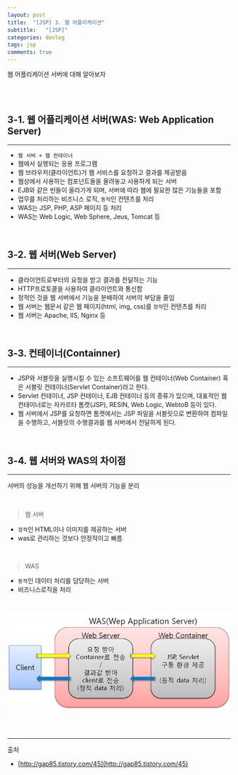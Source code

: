 ```yaml
---
layout: post
title:  "[JSP] 3. 웹 어플리케이션"
subtitle:   "[JSP]"
categories: devlog
tags: jsp
comments: true
---
```


웹 어플리케이션 서버에 대해 알아보자

<br><br>


## 3-1. 웹 어플리케이션 서버(WAS: Web Application Server)
---

- `웹 서버 + 웹 컨테이너`
- 웹에서 실행되는 응용 프로그램
- 웹 브라우저(클라이언트)가 웹 서비스를 요청하고 결과를 제공받음
- 웹상에서 사용하는 컴포넌트들을 올려놓고 사용하게 되는 서버
- EJB와 같은 빈들이 올라가게 되며, 서버에 따라 웹에 필요한 많은 기능들을 포함
- 업무를 처리하는 비즈니스 로직, `동적`인 컨텐츠를 처리
- WAS는 JSP, PHP, ASP 페이지 등 처리
- WAS는 Web Logic, Web Sphere, Jeus, Tomcat 등

<br>


## 3-2. 웹 서버(Web Server)
---

- 클라이언트로부터의 요청을 받고 결과를 전달하는 기능
- HTTP프로토콜을 사용하여 클라이언트와 통신함
- 정적인 것을 웹 서버에서 기능을 분배하여 서버의 부담을 줄임
- 웹 서버는 웹문서 같은 웹 페이지(html, img, css)를 `정적`인 컨텐츠를 처리
- 웹 서버는 Apache, IIS, Nginx 등

<br>


## 3-3. 컨테이너(Containner)
---

- JSP와 서블릿을 실행시킬 수 있는 소프트웨어를 웹 컨테이너(Web Container) 혹은 서블릿 컨테이너(Servlet Container)라고 한다.
- Servlet 컨테이너, JSP 컨테이너, EJB 컨테이너 등의 종류가 있으며, 대표적인 웹 컨테이너로는 자카르타 톰캣(JSP), RESIN, Web Logic, WebtoB 등이 있다.
- 웹 서버에서 JSP를 요청하면 톰캣에서는 JSP 파일을 서블릿으로 변환하여 컴파일을 수행하고, 서블릿의 수행결과를 웹 서버에서 전달하게 된다. 

<br>
 

## 3-4. 웹 서버와 WAS의 차이점
---

서버의 성능을 개선하기 위해 웹 서버의 기능을 분리

<br>

> 웹 서버 

- `정적`인 HTML이나 이미지를 제공하는 서버
- was로 관리하는 것보다 안정적이고 빠름

<br>

> WAS 

- `동적`인 데이터 처리를 담당하는 서버
-  비즈니스로직을 처리

<br>

[![what-servlet s1](/assets/img/devlog/201810/2018-10-17-what-was-s1.png)]()


<br><br>

---
출처
+ [http://gap85.tistory.com/45](http://gap85.tistory.com/45)



